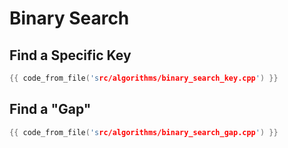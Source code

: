 # Binary Search

## Find a Specific Key

```cpp
{{ code_from_file('src/algorithms/binary_search_key.cpp') }}
```

## Find a "Gap"

```cpp
{{ code_from_file('src/algorithms/binary_search_gap.cpp') }}
```